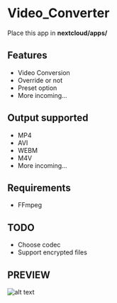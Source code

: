 # Video_Converter
Place this app in **nextcloud/apps/**

## Features

* Video Conversion
* Override or not
* Preset option
* More incoming...

## Output supported

* MP4
* AVI
* WEBM
* M4V
* More incoming...

## Requirements

* FFmpeg

## TODO

* Choose codec
* Support encrypted files

## PREVIEW 

![alt text](https://raw.githubusercontent.com/PaulLereverend/NextcloudVideo_Converter/master/img/appstore.gif)